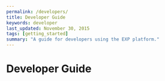 ```yaml
---
permalink: /developers/
title: Developer Guide
keywords: developer
last_updated: November 30, 2015
tags: [getting_started]
summary: "A guide for developers using the EXP platform."
---
```


# Developer Guide
